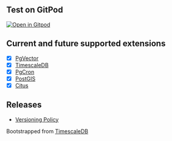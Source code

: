 ## Test on GitPod
[![Open in Gitpod](https://gitpod.io/button/open-in-gitpod.svg)](https://gitpod.io/#https://github.com/ChakshuGautam/postgres-tsdb-vector-docker)

## Current and future supported extensions

- [x] [PgVector](https://github.com/pgvector/pgvector)
- [x] [TimescaleDB](https://github.com/timescale/timescaledb)
- [x] [PgCron ](https://github.com/citusdata/pg_cron)
- [x] [PostGIS](https://postgis.net)
- [x] [Citus](https://www.citusdata.com/)

## Releases
- [Versioning Policy](./docs/version-policy.md)

Bootstrapped from [TimescaleDB](https://github.com/timescale/timescaledb-docker)
